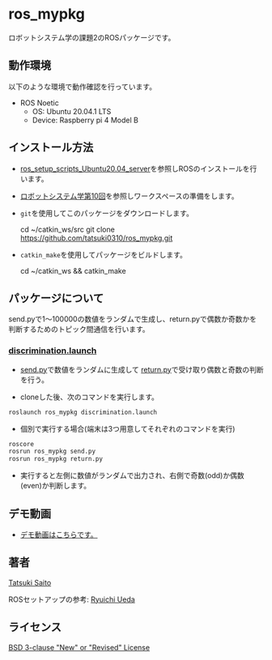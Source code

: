 # ros_mypkg

ロボットシステム学の課題2のROSパッケージです。

## 動作環境

以下のような環境で動作確認を行っています。

- ROS Noetic
  - OS: Ubuntu 20.04.1 LTS
  - Device: Raspberry pi 4 Model B
  
## インストール方法

- [ros_setup_scripts_Ubuntu20.04_server](http://github.com/ryuichiueda/ros_setup_scripts_Ubuntu20.04\server)を参照しROSのインストールを行います。

- [ロボットシステム学第10回](https://ryuichiueda.github.io/robosys2020/lesson10_ros.html#/)を参照しワークスペースの準備をします。

- `git`を使用してこのパッケージをダウンロードします。

  cd ~/catkin_ws/src
  git clone https://github.com/tatsuki0310/ros_mypkg.git

- `catkin_make`を使用してパッケージをビルドします。

  cd ~/catkin_ws && catkin_make

## パッケージについて

send.pyで1～100000の数値をランダムで生成し、return.pyで偶数か奇数かを判断するためのトピック間通信を行います。

### [discrimination.launch](https://github.com/tatsuki0310/ros_mypkg/blob/main/launch/discrimination.launch)

- [send.py](https://github.com/tatsuki0310/ros_mypkg/blob/main/scripts/send.py)で数値をランダムに生成して
[return.py](https://github.com/tatsuki0310/ros_mypkg/blob/main/scripts/return.py)で受け取り偶数と奇数の判断を行う。

- cloneした後、次のコマンドを実行します。

```bash
roslaunch ros_mypkg discrimination.launch
```

- 個別で実行する場合(端末は3つ用意してそれぞれのコマンドを実行)

```bash
roscore
rosrun ros_mypkg send.py
rosrun ros_mypkg return.py
```

- 実行すると左側に数値がランダムで出力され、右側で奇数(odd)か偶数(even)か判断します。

## デモ動画

- [デモ動画はこちらです。](https://youtu.be/GsKB5UEl5V4)

## 著者

[Tatsuki Saito](https://github.com/tatsuki0310)

ROSセットアップの参考:
[Ryuichi Ueda](https://github.com/ryuichiueda)

## ライセンス
[BSD 3-clause "New" or "Revised" License](https://github.com/tatsuki0310/ros_mypkg/blob/main/LICENSE)
